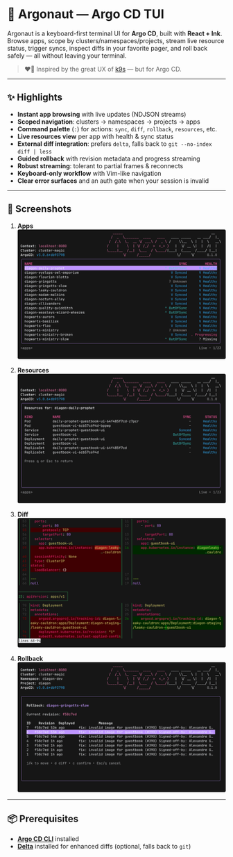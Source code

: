 # 🐙 Argonaut — Argo CD TUI

Argonaut is a keyboard-first terminal UI for **Argo CD**, built with **React + Ink**. Browse apps, scope by clusters/namespaces/projects, stream live resource status, trigger syncs, inspect diffs in your favorite pager, and roll back safely — all without leaving your terminal.

> ❤️🐶
> Inspired by the great UX of [k9s](https://k9scli.io) — but for Argo CD.

---

## ✨ Highlights

- **Instant app browsing** with live updates (NDJSON streams)
- **Scoped navigation**: clusters → namespaces → projects → apps
- **Command palette** (`:`) for actions: `sync`, `diff`, `rollback`, `resources`, etc.
- **Live resources view** per app with health & sync status
- **External diff integration**: prefers `delta`, falls back to `git --no-index diff | less`
- **Guided rollback** with revision metadata and progress streaming
- **Robust streaming**: tolerant to partial frames & reconnects
- **Keyboard-only workflow** with Vim-like navigation
- **Clear error surfaces** and an auth gate when your session is invalid

---

## 📸 Screenshots


1. **Apps**  
   <img src="assets/argonaut_apps.png" alt="Apps list"/>

2. **Resources**  
   <img src="assets/argonaut_resources.png" alt="Resources view"/>

3. **Diff**  
   <img src="assets/argonaut_diff.png" alt="External diff"/>

4. **Rollback**  
   <img src="assets/argonaut_rollback.png" alt="Rollback flow"/>

---

## 📦 Prerequisites

- [**Argo CD CLI**](https://argo-cd.readthedocs.io/en/stable/cli_installation/) installed 
- [**Delta**](https://dandavison.github.io/delta/installation.html) installed for enhanced diffs (optional, falls back to `git`)
